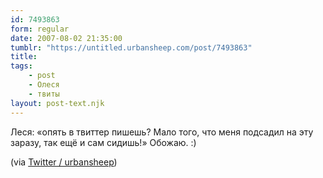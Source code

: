 ```yaml
---
id: 7493863
form: regular
date: 2007-08-02 21:35:00
tumblr: "https://untitled.urbansheep.com/post/7493863"
title:
tags:
    - post
    - Олеся
    - твиты
layout: post-text.njk
---
```


<p>Леся: «опять в твиттер пишешь? Мало того, что меня подсадил на эту заразу, так ещё и сам сидишь!» Обожаю. :)</p>

<p>(via <a href="http://twitter.com/urbansheep/statuses/182941252">Twitter / urbansheep</a>)</p>

